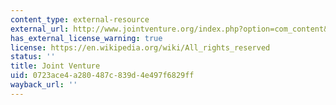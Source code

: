 ```yaml
---
content_type: external-resource
external_url: http://www.jointventure.org/index.php?option=com_content&view=article&id=293:the-2004-index-of-silicon-valley&catid=77:publications-archive&Itemid=348
has_external_license_warning: true
license: https://en.wikipedia.org/wiki/All_rights_reserved
status: ''
title: Joint Venture
uid: 0723ace4-a280-487c-839d-4e497f6829ff
wayback_url: ''
---
```

